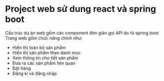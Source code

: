 # Project web sử dung react và spring boot

Cấu trúc dự án web gồm các component đơn giản gọi API do từ spring boot
Trang web gồm chức năng chính như:
  - Hiển thị toàn bộ sản phẩm
  - Hiển thị sản phẩm theo danh mục
  - Xem thông tin cho tiết sản phẩm
  - Đưa ra các sản phẩm liên quan
  - Đặt hàng
  - Đăng kí và đăng nhập


